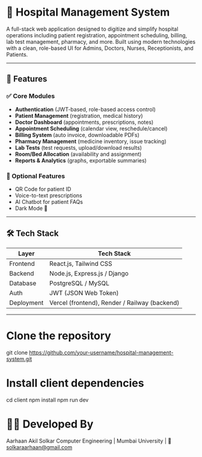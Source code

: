 # 🏥 Hospital Management System

A full-stack web application designed to digitize and simplify hospital operations including patient registration, appointment scheduling, billing, lab test management, pharmacy, and more. Built using modern technologies with a clean, role-based UI for Admins, Doctors, Nurses, Receptionists, and Patients.

---

## 📌 Features

### ✅ Core Modules
- **Authentication** (JWT-based, role-based access control)
- **Patient Management** (registration, medical history)
- **Doctor Dashboard** (appointments, prescriptions, notes)
- **Appointment Scheduling** (calendar view, reschedule/cancel)
- **Billing System** (auto invoice, downloadable PDFs)
- **Pharmacy Management** (medicine inventory, issue tracking)
- **Lab Tests** (test requests, upload/download results)
- **Room/Bed Allocation** (availability and assignment)
- **Reports & Analytics** (graphs, exportable summaries)

### 💎 Optional Features
- QR Code for patient ID
- Voice-to-text prescriptions
- AI Chatbot for patient FAQs
- Dark Mode 🌙

---

## 🛠️ Tech Stack

| Layer      | Tech Stack                     |
|------------|--------------------------------|
| Frontend   | React.js, Tailwind CSS         |
| Backend    | Node.js, Express.js / Django   |
| Database   | PostgreSQL / MySQL             |
| Auth       | JWT (JSON Web Token)           |
| Deployment | Vercel (frontend), Render / Railway (backend) |

---

# Clone the repository
git clone https://github.com/your-username/hospital-management-system.git

# Install client dependencies
cd client
npm install
npm run dev

# 👨‍💻 Developed By
Aarhaan Akil Solkar
Computer Engineering | Mumbai University | 📧 solkaraarhaan@gmail.com
